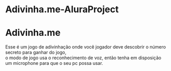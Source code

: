# Adivinha.me-AluraProject

<h1>Adivinha.me</h1>

<p>Esse é um jogo de adivinhação onde você jogador deve descobrir o número secreto para ganhar do jogo,<br> 
o modo de jogo usa o reconhecimento de voz, então tenha em disposição um microphone para que o seu pc possa usar.</p>

<br>
